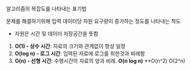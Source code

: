 
알고리즘의 복잡도를 나타내는 표기법

문제를 해결하기위해 입력 데이터당
자원 요구량이 증가하는 정도를 나타내는 척도

- 자원은 시간 및 데이터 저장공간을 뜻함

1. **O(1) - 상수 시간**: 자료의 크기와 관계없이 항상 일정    
2. **O(log n) - 로그 시간**: 입력된 자료에 로그를 취한것과 비례함
3. **O(n) - 선형 시간**: 수행시간의 자료의 양과 비례. 
 **O(n log n)**
**O(n^2) 
O(2^n) 
